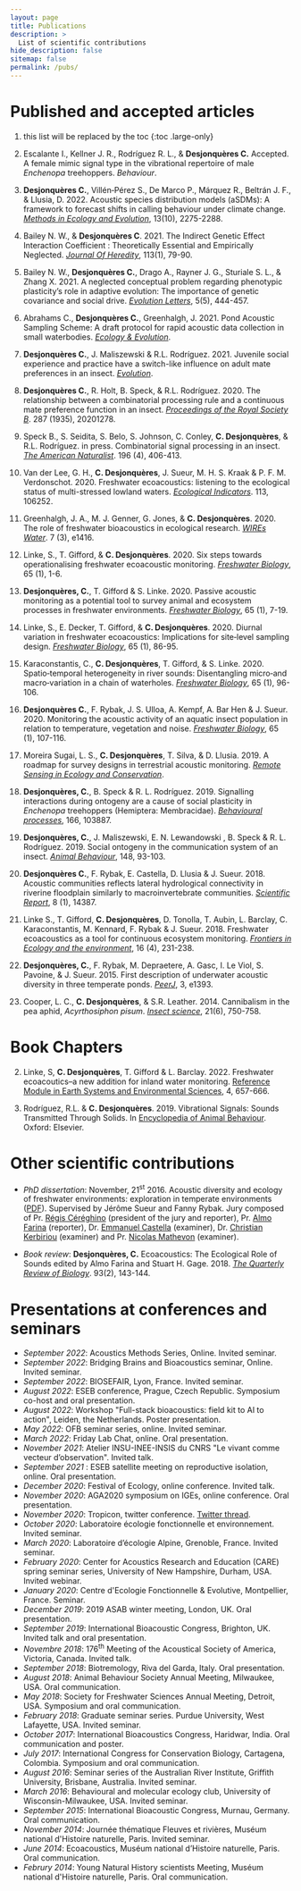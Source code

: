 ```yaml
---
layout: page
title: Publications
description: >
  List of scientific contributions
hide_description: false
sitemap: false
permalink: /pubs/
---
```



# Published and accepted articles

1. this list will be replaced by the toc
{:toc .large-only}

22. Escalante I., Kellner J. R., Rodríguez R. L., & **Desjonquères C.** Accepted. A female mimic signal type in the vibrational repertoire of male *Enchenopa* treehoppers. *Behaviour*.

21. **Desjonquères C.**, Villén‐Pérez S., De Marco P., Márquez R., Beltrán J. F., & Llusia, D. 2022. Acoustic species distribution models (aSDMs): A framework to forecast shifts in calling behaviour under climate change. [*Methods in Ecology and Evolution*](/assets/img/Desjonqueres_et_al_2022_Acoustic_species_distribution_models.pdf), 13(10), 2275-2288.

20. Bailey N. W., & **Desjonquères C**. 2021. The Indirect Genetic Effect Interaction Coefficient : Theoretically Essential and Empirically Neglected. [*Journal Of Heredity*](/assets/img/Bailey_Desjonqueres_2021_The_Indirect_Genetic_Effect_Interaction.pdf), 113(1), 79-90.

19. Bailey N. W., **Desjonquères C.**, Drago A., Rayner J. G., Sturiale S. L., & Zhang X. 2021. A neglected conceptual problem regarding phenotypic plasticity’s role in adaptive evolution: The importance of genetic covariance and social drive. [*Evolution Letters*](/assets/img/Bailey_et_al_2021_A_neglected_conceptual_problem_regarding.pdf), 5(5), 444-457.

18. Abrahams C., **Desjonquères C.**, Greenhalgh, J. 2021. Pond Acoustic Sampling Scheme: A draft protocol for rapid acoustic data collection in small waterbodies. [*Ecology & Evolution*](/assets/img/Abrahams_et_al_Pond_Acoustic_Sampling_Scheme.pdf).

17. **Desjonquères C.**, J. Maliszewski & R.L. Rodríguez. 2021. Juvenile social experience and practice have a switch-like influence on adult mate preferences in an insect. *[Evolution](/assets/img/Desjonqueres_et_al_2021_Juvenile_social_experience_and_practice_have_a.pdf)*.

16. **Desjonquères C.**, R. Holt, B. Speck, & R.L. Rodríguez. 2020. The relationship between a combinatorial processing rule and a continuous mate preference function in an insect. [*Proceedings of the Royal Society B*](/assets/img/Desjonqueres_et_al_2020_The_relationship_between_a_combinatorial.pdf). 287 (1935), 20201278.

15. Speck B., S. Seidita, S. Belo, S. Johnson, C. Conley, **C. Desjonquères**, & R.L. Rodríguez. in press. Combinatorial signal processing in an insect. [*The American Naturalist*](/assets/img/Speck_et_al_2020_Combinatorial_Signal_Processing_in_an_Insect.pdf). 196 (4), 406-413.


14. Van der Lee, G. H., **C. Desjonquères**, J. Sueur, M. H. S. Kraak & P. F. M. Verdonschot. 2020. Freshwater ecoacoustics: listening to the ecological status of multi-stressed lowland waters. [*Ecological Indicators*](/assets/img/van_der_Lee_et_al_2020_Freshwater_ecoacoustics.pdf). 113, 106252.

13. Greenhalgh, J. A., M. J. Genner, G. Jones, & **C. Desjonquères**. 2020. The role of freshwater bioacoustics in ecological research. [*WIREs Water*](/assets/img/Greenhalgh_et_al_2020_The_role_of_freshwater_bioacoustics_in_ecological.pdf). 7 (3), e1416.

12. Linke, S., T. Gifford, & **C. Desjonquères**. 2020. Six steps towards operationalising freshwater ecoacoustic monitoring. [*Freshwater Biology*](/assets/img/Linke_et_al_2020_Six_steps_towards_operationalising_freshwater.pdf), 65 (1), 1-6.


11. **Desjonquères, C.**, T. Gifford & S. Linke. 2020. Passive acoustic monitoring as a potential tool to survey animal and ecosystem processes in freshwater environments. [*Freshwater Biology*](/assets/img/Desjonqueres_et_al_2019_Passive_acoustic_monitoring_as_a_potential_tool.pdf), 65 (1), 7-19.

10. Linke, S., E. Decker, T. Gifford, & **C. Desjonquères**. 2020. Diurnal variation in freshwater ecoacoustics: Implications for site‐level sampling design. [*Freshwater Biology*](/assets/img/Linke_et_al_2018_Diurnal_variation_in_freshwater_ecoacoustics.pdf), 65 (1), 86-95.


9. Karaconstantis, C., **C. Desjonquères**, T. Gifford, & S. Linke. 2020. Spatio‐temporal heterogeneity in river sounds: Disentangling micro‐and macro‐variation in a chain of waterholes. [*Freshwater Biology*](/assets/img/Karaconstantis_et_al_2020_micro-_and_macro-variation_in_a_chain_of.pdf), 65 (1), 96-106.


8. **Desjonquères C.**, F. Rybak, J. S. Ulloa, A. Kempf, A. Bar Hen & J. Sueur. 2020. Monitoring the acoustic activity of an aquatic insect population in relation to temperature, vegetation and noise. [*Freshwater Biology*](/assets/img/Desjonqueres_et_al_2018_Monitoring_the_acoustic_activity_of_an_aquatic.pdf), 65 (1), 107-116.


7. Moreira Sugai, L. S., **C. Desjonquères**, T. Silva, & D. Llusia. 2019. A roadmap for survey designs in terrestrial acoustic monitoring. [*Remote Sensing in Ecology and Conservation*](/assets/img/Sugai_et_al_2019_A_roadmap_for_survey_designs_in_terrestrial.pdf).


6. **Desjonquères, C.**, B. Speck & R. L. Rodríguez. 2019. Signalling interactions during ontogeny are a cause of social plasticity in *Enchenopa* treehoppers (Hemiptera: Membracidae). [*Behavioural processes*](/assets/img/Desjonqueres_et_al_2019_Signalling_interactions_during_ontogeny_are_a.pdf), 166, 103887.


5. **Desjonquères, C.**, J. Maliszewski, E. N. Lewandowski , B. Speck & R. L. Rodríguez. 2019. Social ontogeny in the communication system of an insect. [*Animal Behaviour*](/assets/img/Desjonqueres_et_al_2019_Social_ontogeny_in_the_communication_system_of_an.pdf), 148, 93-103.


4. **Desjonquères C.**, F. Rybak, E. Castella, D. Llusia & J. Sueur. 2018. Acoustic communities reflects lateral hydrological connectivity in riverine floodplain similarly to macroinvertebrate communities.  [*Scientific Report*](/assets/img/Desjonqueres_et_al_2018_Acoustic_communities_reflects_lateral.pdf), 8 (1), 14387.


3. Linke S., T. Gifford, **C. Desjonquères**, D. Tonolla, T. Aubin, L. Barclay, C. Karaconstantis, M. Kennard, F. Rybak & J. Sueur. 2018. Freshwater ecoacoustics as a tool for continuous ecosystem monitoring. [*Frontiers in Ecology and the environment*](/assets/img/Linke_et_al-2018-Frontiers_in_Ecology_and_the_Environment.pdf), 16 (4), 231-238.


2. **Desjonquères, C.**, F. Rybak, M. Depraetere, A. Gasc, I. Le Viol, S. Pavoine, & J. Sueur. 2015. First description of underwater acoustic diversity in three temperate ponds. [*PeerJ*](/assets/img/desjonqueres_et_al_2015_first_description_of.pdf), 3, e1393.


1. Cooper, L. C., **C. Desjonquères**, & S.R. Leather. 2014. Cannibalism in the pea aphid, *Acyrthosiphon pisum*. [*Insect science*](/assets/img/cooper_et_al_2013_Cannibalis.pdf), 21(6), 750-758.

# Book Chapters 

2. Linke, S, **C. Desjonquères**, T. Gifford & L. Barclay. 2022. Freshwater ecoacoutics–a new addition for inland water monitoring. [Reference Module in Earth Systems and Environmental Sciences](/assets/img/Linke_et_al_2022_Freshwater_Ecoacoustics—A_New_Addition_to_the.pdf), 4, 657-666.


1. Rodríguez, R.L. & **C. Desjonquères**. 2019. Vibrational Signals: Sounds Transmitted Through Solids. In [Encyclopedia of Animal Behaviour](/assets/img/RodriguezDesjonqueres2019EAB.pdf). Oxford: Elsevier.


# Other scientific contributions

- *PhD dissertation*: November, 21<sup>st</sup> 2016. Acoustic diversity and ecology of freshwater environments: exploration in temperate environments ([PDF](/assets/img/CDesjonqueres_These.pdf)). Supervised by Jérôme Sueur and Fanny Rybak. Jury composed of Pr. [Régis Céréghino](https://scholar.google.fr/citations?hl=fr&user=o13N_aYAAAAJ) (president of the jury and reporter), Pr. [Almo Farina](https://www.researchgate.net/profile/Almo_Farina/publications) (reporter), Dr. [Emmanuel Castella](http://leba.unige.ch/team/ecastella/) (examiner), Dr. [Christian Kerbiriou](http://cesco.mnhn.fr/user/71) (examiner) and Pr. [Nicolas Mathevon](https://sites.google.com/site/mathevonanimalcommunication/) (examiner).

- *Book review*: **Desjonquères, C.** Ecoacoustics: The Ecological Role of Sounds edited by Almo Farina and Stuart H. Gage. 2018. [*The Quarterly Review of Biology*](/assets/img/Desjonqueres_2018_Ecoacoustics.pdf). 93(2), 143-144.



# Presentations at conferences and seminars

- *September 2022*: Acoustics Methods Series, Online. Invited seminar.
- *September 2022*: Bridging Brains and Bioacoustics seminar, Online. Invited seminar.
- *September 2022*: BIOSEFAIR, Lyon, France. Invited seminar.
- *August 2022*: ESEB conference, Prague, Czech Republic. Symposium co-host and oral presentation.
- *August 2022*: Workshop "Full-stack bioacoustics: field kit to AI to action", Leiden, the Netherlands. Poster presentation.
- *May 2022*: OFB seminar series, online. Invited seminar.
- *March 2022*: Friday Lab Chat, online. Oral presentation.
- *November 2021*: Atelier INSU-INEE-INSIS du CNRS "Le vivant comme vecteur d’observation". Invited talk.
- *September 2021* : ESEB satellite meeting on reproductive isolation, online. Oral presentation.
- *December 2020*: Festival of Ecology, online conference. Invited talk.
- *November 2020*: AGA2020 symposium on IGEs, online conference. Oral presentation.
- *November 2020*: Tropicon, twitter conference. [Twitter thread](https://twitter.com/Desjonq/status/1324369633219063810?s=20).
- *October 2020*: Laboratoire écologie fonctionnelle et environnement. Invited seminar.
- *March 2020*: Laboratoire d’écologie Alpine, Grenoble, France. Invited seminar.
- *February 2020*: Center for Acoustics Research and Education (CARE) spring seminar series, University of New Hampshire, Durham, USA. Invited webinar.
- *January 2020*: Centre d'Ecologie Fonctionnelle & Evolutive, Montpellier, France. Seminar. 
- *December 2019*: 2019 ASAB winter meeting, London, UK. Oral presentation.
- *September 2019*: International Bioacoustic Congress, Brighton, UK. Invited talk and oral presentation.
- *Novembre 2018*: 176<sup>th</sup> Meeting of the Acoustical Society of America, Victoria, Canada. Invited talk.
- *September 2018*: Biotremology, Riva del Garda, Italy. Oral presentation.
- *August 2018*: Animal Behaviour Society Annual Meeting, Milwaukee, USA. Oral communication.
- *May 2018*: Society for Freshwater Sciences Annual Meeting, Detroit, USA. Symposium and oral communication.
- *February 2018*: Graduate seminar series. Purdue University, West Lafayette, USA. Invited seminar. 
- *October 2017*: International Bioacoustics Congress, Haridwar, India. Oral communication and poster.
- *July 2017*: International Congress for Conservation Biology, Cartagena, Colombia. Symposium and oral communication.
- *August 2016*: Seminar series of the Australian River Institute, Griffith University, Brisbane, Australia. Invited seminar.
- *March 2016*: Behavioural and molecular ecology club, University of Wisconsin-Milwaukee, USA. Invited seminar.
- *September 2015*: International Bioacoustic Congress, Murnau, Germany. Oral communication.
- *November 2014*: Journée thématique Fleuves et rivières, Muséum national d'Histoire naturelle,
Paris. Invited seminar.
- *June 2014*: Ecoacoustics, Muséum national d’Histoire naturelle, Paris. Oral communication.
- *Februry 2014*: Young Natural History scientists Meeting, Muséum national d'Histoire naturelle, Paris. Oral communication.
